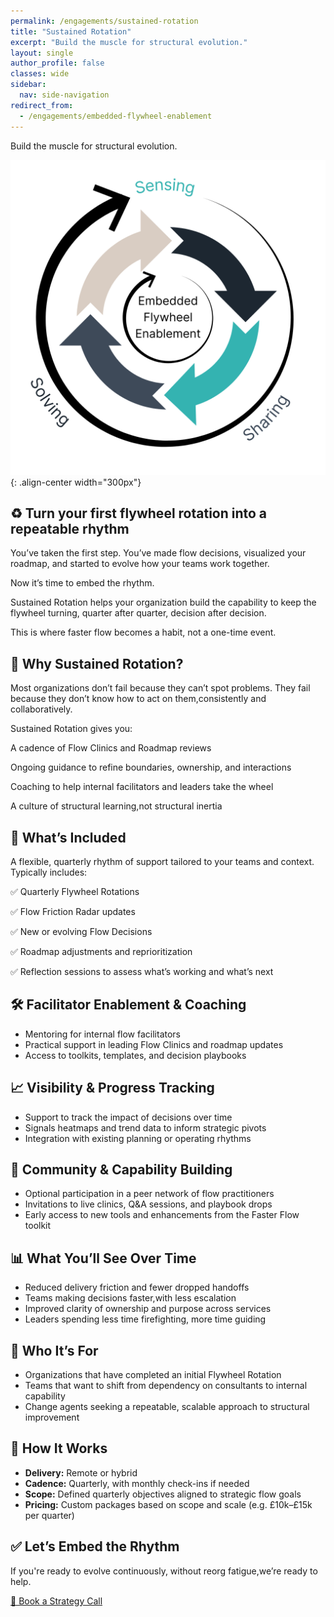 ```yaml
---
permalink: /engagements/sustained-rotation
title: "Sustained Rotation"
excerpt: "Build the muscle for structural evolution."
layout: single
author_profile: false
classes: wide
sidebar:
  nav: side-navigation
redirect_from:
  - /engagements/embedded-flywheel-enablement
---
```


Build the muscle for structural evolution.

![Sustained Rotation](/assets/images/engagements/embedded-flywheel-enablement.png){: .align-center width="300px"}

## ♻️ Turn your first flywheel rotation into a repeatable rhythm

You’ve taken the first step. You’ve made flow decisions, visualized your roadmap, and started to evolve how your teams work together.

Now it’s time to embed the rhythm.

Sustained Rotation helps your organization build the capability to keep the flywheel turning, quarter after quarter, decision after decision.

This is where faster flow becomes a habit, not a one-time event.

## 🚀 Why Sustained Rotation?

Most organizations don’t fail because they can’t spot problems.
They fail because they don’t know how to act on them,consistently and collaboratively.

Sustained Rotation gives you:

A cadence of Flow Clinics and Roadmap reviews

Ongoing guidance to refine boundaries, ownership, and interactions

Coaching to help internal facilitators and leaders take the wheel

A culture of structural learning,not structural inertia

## 🔄 What’s Included

A flexible, quarterly rhythm of support tailored to your teams and context. Typically includes:

✅ Quarterly Flywheel Rotations

✅ Flow Friction Radar updates

✅ New or evolving Flow Decisions

✅ Roadmap adjustments and reprioritization

✅ Reflection sessions to assess what’s working and what’s next

## 🛠️ Facilitator Enablement & Coaching

- Mentoring for internal flow facilitators
- Practical support in leading Flow Clinics and roadmap updates
- Access to toolkits, templates, and decision playbooks

## 📈 Visibility & Progress Tracking

- Support to track the impact of decisions over time
- Signals heatmaps and trend data to inform strategic pivots
- Integration with existing planning or operating rhythms

## 🌱 Community & Capability Building

- Optional participation in a peer network of flow practitioners
- Invitations to live clinics, Q&A sessions, and playbook drops
- Early access to new tools and enhancements from the Faster Flow toolkit

## 📊 What You’ll See Over Time

- Reduced delivery friction and fewer dropped handoffs
- Teams making decisions faster,with less escalation
- Improved clarity of ownership and purpose across services
- Leaders spending less time firefighting, more time guiding

## 👥 Who It’s For

- Organizations that have completed an initial Flywheel Rotation
- Teams that want to shift from dependency on consultants to internal capability
- Change agents seeking a repeatable, scalable approach to structural improvement

## 🔧 How It Works

- **Delivery:** Remote or hybrid
- **Cadence:** Quarterly, with monthly check-ins if needed
- **Scope:** Defined quarterly objectives aligned to strategic flow goals
- **Pricing:** Custom packages based on scope and scale (e.g. £10k–£15k per quarter)

## ✅ Let’s Embed the Rhythm

If you're ready to evolve continuously, without reorg fatigue,we’re ready to help.

[📅 Book a Strategy Call](/contact)


